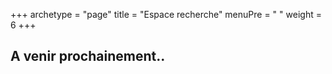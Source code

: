 +++
archetype = "page"
title = "Espace recherche"
menuPre = "<i class='fa fa-microscope'></i> "
weight = 6
+++

## A venir prochainement..